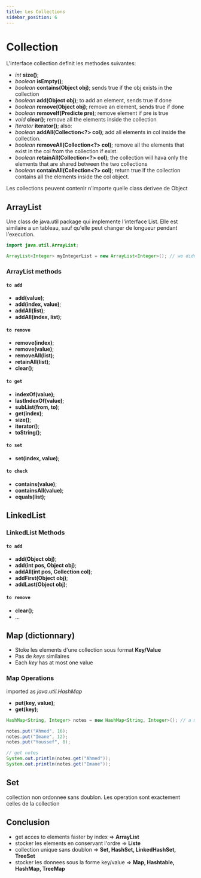 ```yaml
---
title: Les Collections
sidebar_position: 6
---
```


# Collection

L'interface collection definit les methodes suivantes:

- _int_ **size()**;
- _boolean_ **isEmpty()**;
- _boolean_ **contains(Object obj)**; sends true if the obj exists in the collection
- _boolean_ **add(Object obj)**; to add an element, sends true if done
- _boolean_ **remove(Object obj)**; remove an element, sends true if done
- _boolean_ **removeIf(Predicte pre)**; remove element if pre is true
- _void_ **clear()**; remove all the elements inside the collection
- _Iterator_ **iterator()**;
  also:
- _boolean_ **addAll(Collection<?> col)**; add all elements in col inside the collection.
- _boolean_ **removeAll(Collection<?> col)**; remove all the elements that exist in the col from the collection if exist.
- _boolean_ **retainAll(Collection<?> col)**; the collection will hava only the elements that are shared between the two collections
- _boolean_ **containAll(Collection<?> col)**; return true if the collection contains all the elements inside the col object.

Les collections peuvent contenir n'importe quelle class derivee de Object

## ArrayList

Une class de java.util package qui implemente l'interface List.
Elle est similaire a un tableau, sauf qu'elle peut changer de longueur pendant l'execution.

```java title="test.java"
import java.util.ArrayList;

ArrayList<Integer> myIntegerList = new ArrayList<Integer>(); // we didn't specify any size for the list
```

### ArrayList methods

#### `to add`

- **add(value)**;
- **add(index, value)**;
- **addAll(list)**;
- **addAll(index, list)**;

#### `to remove`

- **remove(index)**;
- **remove(value)**;
- **removeAll(list)**;
- **retainAll(list)**;
- **clear()**;

#### `to get`

- **indexOf(value)**;
- **lastIndexOf(value)**;
- **subList(from, to)**;
- **get(index)**;
- **size()**;
- **iterator()**;
- **toString()**;

#### `to set`

- **set(index, value)**;

#### `to check`

- **contains(value)**;
- **containsAll(value)**;
- **equals(list)**;

## LinkedList

### LinkedList Methods

#### `to add`

- **add(Object obj)**;
- **add(int pos, Object obj)**;
- **addAll(int pos, Collection col)**;
- **addFirst(Object obj)**;
- **addLast(Object obj)**;

#### `to remove`

- **clear()**;
- ...

## Map (dictionnary)

- Stoke les elements d'une collection sous format **Key/Value**
- Pas de _keys_ similaires
- Each _key_ has at most one value

### Map Operations

imported as _java.util.HashMap_

- **put(key, value)**;
- **get(key)**;

```java title="test.java"
HashMap<String, Integer> notes = new HashMap<String, Integer>(); // a map with String keys and Integer values

notes.put("Ahmed", 16);
notes.put("Imane", 12);
notes.put("Youssef", 8);

// get notes
System.out.println(notes.get("Ahmed"));
System.out.println(notes.get("Imane"));

```

## Set

collection non ordonnee sans doublon. Les operation sont exactement celles de la collection

## Conclusion

- get acces to elements faster by index => **ArrayList**
- stocker les elements en conservant l'ordre => **Liste**
- collection unique sans doublon => **Set, HashSet, LinkedHashSet, TreeSet**
- stocker les donnees sous la forme key/value => **Map, Hashtable, HashMap, TreeMap**
